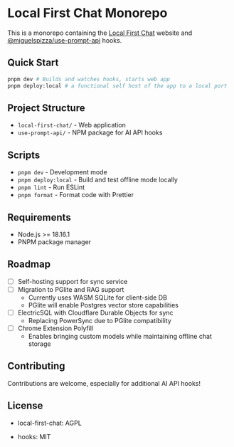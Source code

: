 # Local First Chat Monorepo

This is a monorepo containing the [Local First Chat](https://localfirstchat.com) website and [@miguelspizza/use-prompt-api](https://www.npmjs.com/package/@miguelspizza/use-prompt-api) hooks.

## Quick Start
```bash
pnpm dev # Builds and watches hooks, starts web app
pnpm deploy:local # a functional self host of the app to a local port

```

## Project Structure

- `local-first-chat/` - Web application
- `use-prompt-api/` - NPM package for AI API hooks

## Scripts

- `pnpm dev` - Development mode
- `pnpm deploy:local` - Build and test offline mode locally
- `pnpm lint` - Run ESLint
- `pnpm format` - Format code with Prettier

## Requirements

- Node.js >= 18.16.1
- PNPM package manager

## Roadmap

- [ ] Self-hosting support for sync service
- [ ] Migration to PGlite and RAG support
  - Currently uses WASM SQLite for client-side DB
  - PGlite will enable Postgres vector store capabilities
- [ ] ElectricSQL with Cloudflare Durable Objects for sync
  - Replacing PowerSync due to PGlite compatibility
- [ ] Chrome Extension Polyfill
  - Enables bringing custom models while maintaining offline chat storage

## Contributing

Contributions are welcome, especially for additional AI API hooks!

## License

- local-first-chat: AGPL

- hooks: MIT
